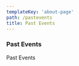 ```yaml
---
templateKey: 'about-page'
path: /pastevents
title: Past Events
---
```

### Past Events
Past Events

